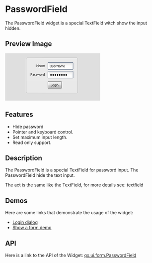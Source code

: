PasswordField
=============

The PasswordField widget is a special TextField witch show the input hidden.

Preview Image
-------------

![PasswordField](passwordfield.png)

Features
--------

-   Hide password
-   Pointer and keyboard control.
-   Set maximum input length.
-   Read only support.

Description
-----------

The PasswordField is a special TextField for password input. The PasswordField hide the text input.

The act is the same like the TextField, for more details see: textfield

Demos
-----

Here are some links that demonstrate the usage of the widget:

-   [Login dialog](apps://demobrowser/#animation~Login.html)
-   [Show a form demo](apps://demobrowser/#showcase~Form.html)

API
---

Here is a link to the API of the Widget:
[qx.ui.form.PasswordField](apps://apiviewer/#qx.ui.form.PasswordField)
